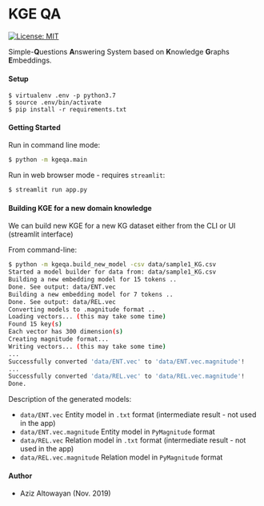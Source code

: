 # KGE QA 
[![License: MIT](https://img.shields.io/badge/License-MIT-yellow.svg)](https://opensource.org/licenses/MIT)

Simple-**Q**uestions **A**nswering System based on **K**nowledge **G**raphs **E**mbeddings.

#### Setup

```
$ virtualenv .env -p python3.7
$ source .env/bin/activate
$ pip install -r requirements.txt
```

#### Getting Started

Run in command line mode:

```bash
$ python -m kgeqa.main
```

Run in web browser mode - requires `streamlit`:

```bash
$ streamlit run app.py
``` 

#### Building KGE for a new domain knowledge

We can build new KGE for a new KG dataset either from the CLI or UI (streamlit interface)

From command-line:

```bash
$ python -m kgeqa.build_new_model -csv data/sample1_KG.csv
Started a model builder for data from: data/sample1_KG.csv
Building a new embedding model for 15 tokens ..
Done. See output: data/ENT.vec
Building a new embedding model for 7 tokens ..
Done. See output: data/REL.vec
Converting models to .magnitude format ..
Loading vectors... (this may take some time)
Found 15 key(s)
Each vector has 300 dimension(s)
Creating magnitude format...
Writing vectors... (this may take some time)
...
Successfully converted 'data/ENT.vec' to 'data/ENT.vec.magnitude'!
...
Successfully converted 'data/REL.vec' to 'data/REL.vec.magnitude'!
Done.
```


Description of the generated models:

- `data/ENT.vec` Entity model in `.txt` format (intermediate result - not used in the app)
- `data/ENT.vec.magnitude` Entity model in `PyMagnitude` format
- `data/REL.vec` Relation model in `.txt` format (intermediate result - not used in the app)
- `data/REL.vec.magnitude` Relation model in `PyMagnitude` format 


#### Author

- Aziz Altowayan (Nov. 2019)
